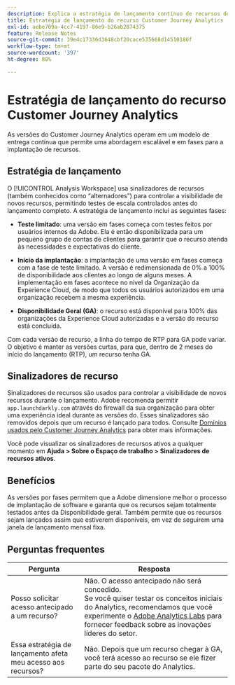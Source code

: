 ```yaml
---
description: Explica a estratégia de lançamento contínuo de recursos do Customer Journey Analytics
title: Estratégia de lançamento do recurso Customer Journey Analytics
exl-id: aebe709a-4cc7-4197-86e9-b26ab2874375
feature: Release Notes
source-git-commit: 39e4c17336d3648cbf20cace535668d14510186f
workflow-type: tm+mt
source-wordcount: '397'
ht-degree: 88%

---
```


# Estratégia de lançamento do recurso Customer Journey Analytics

As versões do Customer Journey Analytics operam em um modelo de entrega contínua que permite uma abordagem escalável e em fases para a implantação de recursos.

## Estratégia de lançamento

O [!UICONTROL Analysis Workspace] usa sinalizadores de recursos (também conhecidos como “alternadores”) para controlar a visibilidade de novos recursos, permitindo testes de escala controlados antes do lançamento completo. A estratégia de lançamento inclui as seguintes fases:

* **Teste limitado**: uma versão em fases começa com testes feitos por usuários internos da Adobe. Ela é então disponibilizada para um pequeno grupo de contas de clientes para garantir que o recurso atenda às necessidades e expectativas do cliente.

* **Início da implantação**: a implantação de uma versão em fases começa com a fase de teste limitado. A versão é redimensionada de 0% a 100% de disponibilidade aos clientes ao longo de alguns meses. A implementação em fases acontece no nível da Organização da Experience Cloud, de modo que todos os usuários autorizados em uma organização recebem a mesma experiência.

* **Disponibilidade Geral (GA)**: o recurso está disponível para 100% das organizações da Experience Cloud autorizadas e a versão do recurso está concluída.

Com cada versão de recurso, a linha do tempo de RTP para GA pode variar. O objetivo é manter as versões curtas, para que, dentro de 2 meses do início do lançamento (RTP), um recurso tenha GA.

## Sinalizadores de recurso

Sinalizadores de recursos são usados para controlar a visibilidade de novos recursos durante o lançamento. Adobe recomenda permitir `app.launchdarkly.com` através do firewall da sua organização para obter uma experiência ideal durante as versões do. Esses sinalizadores são removidos depois que um recurso é lançado para todos. Consulte [Domínios usados pelo Customer Journey Analytics](../technotes/domains.md) para obter mais informações.

Você pode visualizar os sinalizadores de recursos ativos a qualquer momento em **Ajuda > Sobre o Espaço de trabalho > Sinalizadores de recursos ativos**.

## Benefícios

As versões por fases permitem que a Adobe dimensione melhor o processo de implantação de software e garanta que os recursos sejam totalmente testados antes da Disponibilidade geral. Também permite que os recursos sejam lançados assim que estiverem disponíveis, em vez de seguirem uma janela de lançamento mensal fixa.

## Perguntas frequentes

| Pergunta | Resposta |
| --- | --- |
| Posso solicitar acesso antecipado a um recurso? | Não. O acesso antecipado não será concedido.<br>Se você quiser testar os conceitos iniciais do Analytics, recomendamos que você experimente o [Adobe Analytics Labs](https://experienceleague.adobe.com/docs/analytics/analyze/labs.html?lang=pt-BR) para fornecer feedback sobre as inovações líderes do setor. |
| Essa estratégia de lançamento afeta meu acesso aos recursos? | Não. Depois que um recurso chegar à GA, você terá acesso ao recurso se ele fizer parte do seu pacote do Analytics. |
